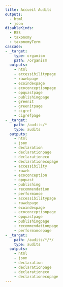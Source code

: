 ```yaml
---
title: Accueil Audits
outputs:
  - html
  - json
disableKinds:
  - RSS
  - taxonomy
  - taxonomyTerm
cascade:
- _target:
    type: organism
    path: /organism
  outputs:
    - html
    - accessibilitypage
    - rawebpage
    - ecoindexpage
    - ecoconceptionpage
    - opquastpage
    - publishingpage
    - greenit
    - greenitpage
    - cigref
    - cigrefpage
- _target:
    path: /audits/*
    type: audits
  outputs:
    - html
    - json
    - declaration
    - declarationpage
    - declarationeco
    - declarationecopage
    - accessibility
    - raweb
    - ecoconception
    - opquast
    - publishing
    - recommendation
    - performance
    - accessibilitypage
    - rawebpage
    - ecoindexpage
    - ecoconceptionpage
    - opquastpage
    - publishingpage
    - recommendationpage
    - performancepage
- _target:
    path: /audits/*/*/
    type: audits
  outputs:
    - html
    - json
    - declaration
    - declarationpage
    - declarationeco
    - declarationecopage
---
```

